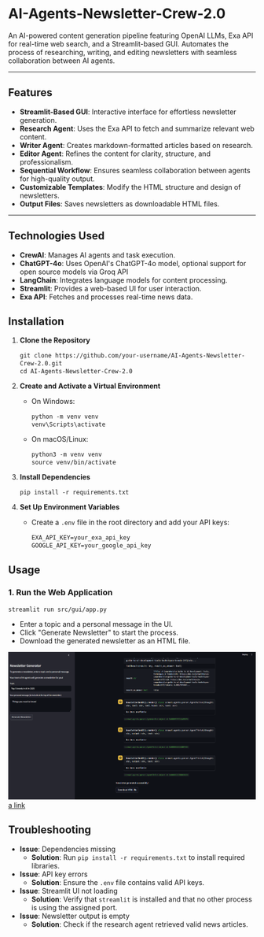 # AI-Agents-Newsletter-Crew-2.0

An AI-powered content generation pipeline featuring OpenAI LLMs, Exa API for real-time web search, and a Streamlit-based GUI. Automates the process of researching, writing, and editing newsletters with seamless collaboration between AI agents.

---

## Features
- **Streamlit-Based GUI**: Interactive interface for effortless newsletter generation.
- **Research Agent**: Uses the Exa API to fetch and summarize relevant web content.
- **Writer Agent**: Creates markdown-formatted articles based on research.
- **Editor Agent**: Refines the content for clarity, structure, and professionalism.
- **Sequential Workflow**: Ensures seamless collaboration between agents for high-quality output.
- **Customizable Templates**: Modify the HTML structure and design of newsletters.
- **Output Files**: Saves newsletters as downloadable HTML files.

---

## Technologies Used
- **CrewAI**: Manages AI agents and task execution.
- **ChatGPT-4o**: Uses OpenAI's ChatGPT-4o model, optional support for open source models via Groq API
- **LangChain**: Integrates language models for content processing.
- **Streamlit**: Provides a web-based UI for user interaction.
- **Exa API**: Fetches and processes real-time news data.

## Installation
1. **Clone the Repository**  
   ```
   git clone https://github.com/your-username/AI-Agents-Newsletter-Crew-2.0.git
   cd AI-Agents-Newsletter-Crew-2.0
   ```

2. **Create and Activate a Virtual Environment**  
   - On Windows:  
     ```
     python -m venv venv
     venv\Scripts\activate
     ```
   - On macOS/Linux:  
     ```
     python3 -m venv venv
     source venv/bin/activate
     ```

3. **Install Dependencies**  
   ```
   pip install -r requirements.txt
   ```

4. **Set Up Environment Variables**  
   - Create a `.env` file in the root directory and add your API keys:
     ```
     EXA_API_KEY=your_exa_api_key
     GOOGLE_API_KEY=your_google_api_key
     ```

## Usage
### 1. Run the Web Application
   ```
   streamlit run src/gui/app.py
   ```
   - Enter a topic and a personal message in the UI.
   - Click "Generate Newsletter" to start the process.
   - Download the generated newsletter as an HTML file.
     
![alt text](https://github.com/sahilbishnoi26/AI-Agent-Newsletter-Crew-2.0/blob/main/pic1.png)
[a link](https://github.com/user/repo/blob/branch/other_file.md)


## Troubleshooting
- **Issue**: Dependencies missing  
  - **Solution**: Run `pip install -r requirements.txt` to install required libraries.
- **Issue**: API key errors  
  - **Solution**: Ensure the `.env` file contains valid API keys.
- **Issue**: Streamlit UI not loading  
  - **Solution**: Verify that `streamlit` is installed and that no other process is using the assigned port.
- **Issue**: Newsletter output is empty  
  - **Solution**: Check if the research agent retrieved valid news articles.
